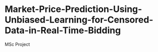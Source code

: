 # Market-Price-Prediction-Using-Unbiased-Learning-for-Censored-Data-in-Real-Time-Bidding
MSc Project
